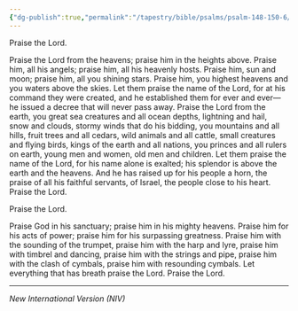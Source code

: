 ```yaml
---
{"dg-publish":true,"permalink":"/tapestry/bible/psalms/psalm-148-150-6/","title":"Psalm 148, 150:6","tags":["bible-verse","bible-verse"],"dgHomeLink":true,"dgShowLocalGraph":true,"dgEnableSearch":true}
---
```


Praise the Lord.

Praise the Lord from the heavens; praise him in the heights above.
Praise him, all his angels; praise him, all his heavenly hosts.
Praise him, sun and moon; praise him, all you shining stars.
Praise him, you highest heavens and you waters above the skies.
Let them praise the name of the Lord, for at his command they were created, and he established them for ever and ever—he issued a decree that will never pass away.
Praise the Lord from the earth, you great sea creatures and all ocean depths, lightning and hail, snow and clouds, stormy winds that do his bidding, you mountains and all hills, fruit trees and all cedars, wild animals and all cattle, small creatures and flying birds, kings of the earth and all nations, you princes and all rulers on earth, young men and women, old men and children.
Let them praise the name of the Lord, for his name alone is exalted; his splendor is above the earth and the heavens.
 And he has raised up for his people a horn, the praise of all his faithful servants, of Israel, the people close to his heart.
Praise the Lord.


Praise the Lord.

Praise God in his sanctuary; praise him in his mighty heavens.
Praise him for his acts of power; praise him for his surpassing greatness.
Praise him with the sounding of the trumpet, praise him with the harp and lyre,  praise him with timbrel and dancing, praise him with the strings and pipe, praise him with the clash of cymbals, praise him with resounding cymbals.
Let everything that has breath praise the Lord.
Praise the Lord.





---
*New International Version (NIV)*